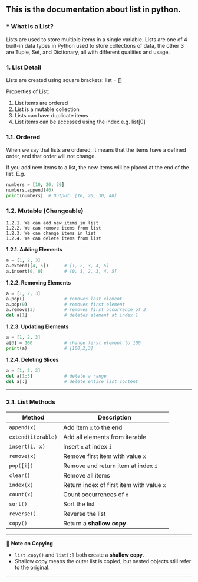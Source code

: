 ## This is the documentation about list in python.

### * What is a List?
Lists are used to store multiple items in a single variable.
Lists are one of 4 built-in data types in Python used to store collections of data,
the other 3 are Tuple, Set, and Dictionary, all with different qualities and usage.

### 1. List Detail
Lists are created using square brackets:
list = []

Properties of List:
1. List items are ordered
2. List is a mutable collection
3. Lists can have duplicate items
4. List items can be accessed using the index e.g. list[0]

### 1.1. Ordered
When we say that lists are ordered, it means that the items have a defined order, and that order will not change.

If you add new items to a list, the new items will be placed at the end of the list.
E.g.
```python
numbers = [10, 20, 30]
numbers.append(40)
print(numbers)  # Output: [10, 20, 30, 40]
```
### 1.2. Mutable (Changeable)  
    1.2.1. We can add new items in list
    1.2.2. We can remove items from list
    1.2.3. We can change items in list
    1.2.4. We can delete items from list

**1.2.1. Adding Elements**  
```python
a = [1, 2, 3]
a.extend([4, 5])      # [1, 2, 3, 4, 5]
a.insert(0, 0)        # [0, 1, 2, 3, 4, 5]
```

**1.2.2. Removing Elements**  
```python
a = [1, 2, 3]
a.pop()               # removes last element
a.pop(0)              # removes first element
a.remove(3)           # removes first occurrence of 3
del a[1]              # deletes element at index 1
```

**1.2.3. Updating Elements**  
```python
a = [1, 2, 3]
a[0] = 100            # change first element to 100
print(a)              # [100,2,3]
```

**1.2.4. Deleting Slices**  
```python
a = [1, 2, 3]
del a[1:3]            # delete a range
del a[:]              # delete entire list content
```

---

### 2.1. List Methods  

| Method              | Description |
|---------------------|-------------|
| `append(x)`         | Add item `x` to the end |
| `extend(iterable)`  | Add all elements from iterable |
| `insert(i, x)`      | Insert `x` at index `i` |
| `remove(x)`         | Remove first item with value `x` |
| `pop([i])`          | Remove and return item at index `i` |
| `clear()`           | Remove all items |
| `index(x)`          | Return index of first item with value `x` |
| `count(x)`          | Count occurrences of `x` |
| `sort()`            | Sort the list |
| `reverse()`         | Reverse the list |
| `copy()`            | Return a **shallow copy** |

---

📝 **Note on Copying**  
- `list.copy()` and `list[:]` both create a **shallow copy**.  
- Shallow copy means the outer list is copied, but nested objects still refer to the original.

---